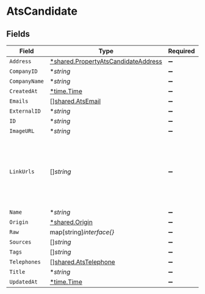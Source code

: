# AtsCandidate


## Fields

| Field                                                                                            | Type                                                                                             | Required                                                                                         | Description                                                                                      |
| ------------------------------------------------------------------------------------------------ | ------------------------------------------------------------------------------------------------ | ------------------------------------------------------------------------------------------------ | ------------------------------------------------------------------------------------------------ |
| `Address`                                                                                        | [*shared.PropertyAtsCandidateAddress](../../../pkg/models/shared/propertyatscandidateaddress.md) | :heavy_minus_sign:                                                                               | N/A                                                                                              |
| `CompanyID`                                                                                      | **string*                                                                                        | :heavy_minus_sign:                                                                               | N/A                                                                                              |
| `CompanyName`                                                                                    | **string*                                                                                        | :heavy_minus_sign:                                                                               | N/A                                                                                              |
| `CreatedAt`                                                                                      | [*time.Time](https://pkg.go.dev/time#Time)                                                       | :heavy_minus_sign:                                                                               | N/A                                                                                              |
| `Emails`                                                                                         | [][shared.AtsEmail](../../../pkg/models/shared/atsemail.md)                                      | :heavy_minus_sign:                                                                               | N/A                                                                                              |
| `ExternalID`                                                                                     | **string*                                                                                        | :heavy_minus_sign:                                                                               | N/A                                                                                              |
| `ID`                                                                                             | **string*                                                                                        | :heavy_minus_sign:                                                                               | N/A                                                                                              |
| `ImageURL`                                                                                       | **string*                                                                                        | :heavy_minus_sign:                                                                               | N/A                                                                                              |
| `LinkUrls`                                                                                       | []*string*                                                                                       | :heavy_minus_sign:                                                                               | a list of social media links associated with the candidate. eg. LinkedIn URL                     |
| `Name`                                                                                           | **string*                                                                                        | :heavy_minus_sign:                                                                               | N/A                                                                                              |
| `Origin`                                                                                         | [*shared.Origin](../../../pkg/models/shared/origin.md)                                           | :heavy_minus_sign:                                                                               | N/A                                                                                              |
| `Raw`                                                                                            | map[string]*interface{}*                                                                         | :heavy_minus_sign:                                                                               | N/A                                                                                              |
| `Sources`                                                                                        | []*string*                                                                                       | :heavy_minus_sign:                                                                               | N/A                                                                                              |
| `Tags`                                                                                           | []*string*                                                                                       | :heavy_minus_sign:                                                                               | N/A                                                                                              |
| `Telephones`                                                                                     | [][shared.AtsTelephone](../../../pkg/models/shared/atstelephone.md)                              | :heavy_minus_sign:                                                                               | N/A                                                                                              |
| `Title`                                                                                          | **string*                                                                                        | :heavy_minus_sign:                                                                               | N/A                                                                                              |
| `UpdatedAt`                                                                                      | [*time.Time](https://pkg.go.dev/time#Time)                                                       | :heavy_minus_sign:                                                                               | N/A                                                                                              |